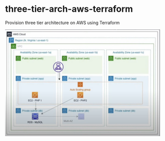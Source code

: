 # three-tier-arch-aws-terraform
Provision three tier architecture on AWS using Terraform

<img src="https://github.com/imrohit68/project-images/blob/main/diagram.jpg?raw=true">
